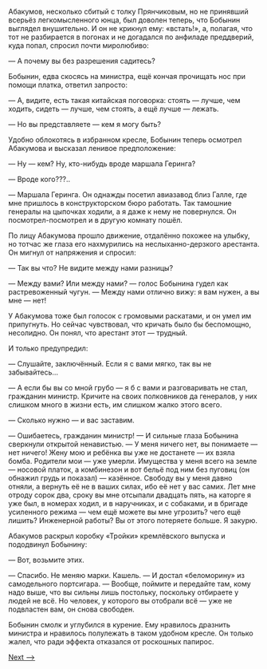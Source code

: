 Абакумов, несколько сбитый с толку Прянчиковым, но не принявший всерьёз легкомысленного юнца, был доволен теперь, что Бобынин выглядел внушительно. И он не крикнул ему: «встать!», а, полагая, что тот не разбирается в погонах и не догадался по анфиладе преддверий, куда попал, спросил почти миролюбиво:

— А почему вы без разрешения садитесь?

Бобынин, едва скосясь на министра, ещё кончая прочищать нос при помощи платка, ответил запросто:

— А, видите, есть такая китайская поговорка: стоять — лучше, чем ходить, сидеть — лучше, чем стоять, а ещё лучше — лежать.

— Но вы представляете — кем я могу быть?

Удобно облокотясь в избранном кресле, Бобынин теперь осмотрел Абакумова и высказал ленивое предположение:

— Ну — кем? Ну, кто-нибудь вроде маршала Геринга?

— Вроде кого???..

— Маршала Геринга. Он однажды посетил авиазавод близ Галле, где мне пришлось в конструкторском бюро работать. Так тамошние генералы на цыпочках ходили, а я даже к нему не повернулся. Он посмотрел-посмотрел и в другую комнату пошёл.

По лицу Абакумова прошло движение, отдалённо похожее на улыбку, но тотчас же глаза его нахмурились на неслыханно-дерзкого арестанта. Он мигнул от напряжения и спросил:

— Так вы что? Не видите между нами разницы?

— Между вами? Или между нами? — голос Бобынина гудел как растревоженный чугун. — Между нами отлично вижу: я вам нужен, а вы мне — нет!

У Абакумова тоже был голосок с громовыми раскатами, и он умел им припугнуть. Но сейчас чувствовал, что кричать было бы беспомощно, несолидно. Он понял, что арестант этот — трудный.

И только предупредил:

— Слушайте, заключённый. Если я с вами мягко, так вы не забывайтесь…

— А если бы вы со мной грубо — я б с вами и разговаривать не стал, гражданин министр. Кричите на своих полковников да генералов, у них слишком много в жизни есть, им слишком жалко этого всего.

— Сколько нужно — и вас заставим.

— Ошибаетесь, гражданин министр! — И сильные глаза Бобынина сверкнули открытой ненавистью. — У меня ничего нет, вы понимаете — нет ничего! Жену мою и ребёнка вы уже не достанете — их взяла бомба. Родители мои — уже умерли. Имущества у меня всего на земле — носовой платок, а комбинезон и вот бельё под ним без пуговиц (он обнажил грудь и показал) — казённое. Свободу вы у меня давно отняли, а вернуть её не в ваших силах, ибо её нет у вас самих. Лет мне отроду сорок два, сроку вы мне отсыпали двадцать пять, на каторге я уже был, в номерах ходил, и в наручниках, и с собаками, и в бригаде усиленного режима — чем ещё можете вы мне угрозить? чего ещё лишить? Инженерной работы? Вы от этого потеряете больше. Я закурю.

Абакумов раскрыл коробку «Тройки» кремлёвского выпуска и пододвинул Бобынину:

— Вот, возьмите этих.

— Спасибо. Не меняю марки. Кашель. — И достал «беломорину» из самодельного портсигара. — Вообще, поймите и передайте там, кому надо выше, что вы сильны лишь постольку, поскольку отбираете у людей не всё. Но человек, у которого вы отобрали всё — уже не подвластен вам, он снова свободен.

Бобынин смолк и углубился в курение. Ему нравилось дразнить министра и нравилось полулежать в таком удобном кресле. Он только жалел, что ради эффекта отказался от роскошных папирос.

[Next -->](https://github.com/AdamSkywalker/literature/blob/master/citations/ru/%D0%A1%D0%BE%D0%BB%D0%B6%D0%B5%D0%BD%D0%B8%D1%86%D1%8B%D0%BD/%D0%92%20%D0%BA%D1%80%D1%83%D0%B3%D0%B5%20%D0%BF%D0%B5%D1%80%D0%B2%D0%BE%D0%BC/08%20-%20%D0%A1%D1%82%D0%B0%D0%BB%D0%B8%D0%BD.md)